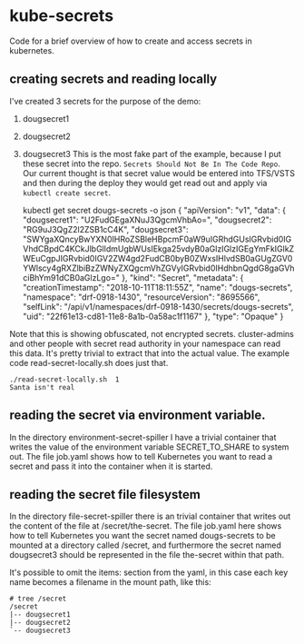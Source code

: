 # kube-secrets
Code for a brief overview of how to create and access secrets in kubernetes.

## creating secrets and reading locally
I've created 3 secrets for the purpose of the demo:
1) dougsecret1
2) dougsecret2
3) dougsecret3
This is the most fake part of the example, because I put these secret into the repo. `Secrets Should Not Be In The Code Repo`. Our current thought is that secret value would be entered into TFS/VSTS and then during the deploy they would get read out and apply via `kubectl create secret`. 

    kubectl get secret dougs-secrets -o json
    {
        "apiVersion": "v1",
        "data": {
            "dougsecret1": "U2FudGEgaXNuJ3QgcmVhbAo=",
            "dougsecret2": "RG9uJ3QgZ2l2ZSB1cC4K",
            "dougsecret3": "SWYgaXQncyBwYXN0IHRoZSBleHBpcmF0aW9uIGRhdGUsIGRvbid0IGVhdCBpdC4KCkJlbGlldmUgbWUsIEkga25vdyB0aGlzIGlzIGEgYmFkIGlkZWEuCgpJIGRvbid0IGV2ZW4gd2FudCB0byB0ZWxsIHlvdSB0aGUgZGV0YWlscy4gRXZlbiBzZWNyZXQgcmVhZGVyIGRvbid0IHdhbnQgdG8gaGVhciBhYm91dCB0aGlzLgo="
        },
        "kind": "Secret",
        "metadata": {
            "creationTimestamp": "2018-10-11T18:11:55Z",
            "name": "dougs-secrets",
            "namespace": "drf-0918-1430",
            "resourceVersion": "8695566",
            "selfLink": "/api/v1/namespaces/drf-0918-1430/secrets/dougs-secrets",
            "uid": "22f61e13-cd81-11e8-8a1b-0a58ac1f1167"
        },
    "type": "Opaque"
    }


Note that this is showing obfuscated, not encrypted secrets. cluster-admins and other people with secret read authority in your namespace can read this data. It's pretty trivial to extract that into the actual value. The example code read-secret-locally.sh does just that.

    ./read-secret-locally.sh  1
    Santa isn't real

## reading the secret via environment variable.
In the directory environment-secret-spiller I have a trivial container that writes the value of the environment variable
 SECRET_TO_SHARE to system out. The file job.yaml shows how to tell Kubernetes you want to read a secret and pass it into
the container when it is started.

## reading the secret file filesystem
In the directory file-secret-spiller there is an trivial container that writes out the content of the file at /secret/the-secret.
The file job.yaml here shows how to tell Kubernetes you want the secret named dougs-secrets to be mounted at a directory called
/secret, and furthermore the secret named dougsecret3 should be represented in the file the-secret within that path.

It's possible to omit the items: section from the yaml, in this case each key name becomes a filename in the mount path, like this:

    # tree /secret
    /secret
    |-- dougsecret1
    |-- dougsecret2
    `-- dougsecret3

